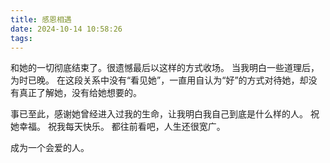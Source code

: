 ```yaml
---
title: 感恩相遇
date: 2024-10-14 10:58:26
tags:
---
```


和她的一切彻底结束了。很遗憾最后以这样的方式收场。
当我明白一些道理后，为时已晚。
在这段关系中没有“看见她”，一直用自认为“好”的方式对待她，却没有真正了解她，没有给她想要的。

事已至此，感谢她曾经进入过我的生命，让我明白我自己到底是什么样的人。
祝她幸福。
祝我每天快乐。
都往前看吧，人生还很宽广。

成为一个会爱的人。


